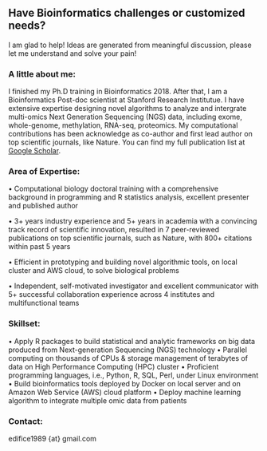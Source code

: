 ## Have Bioinformatics challenges or customized needs?

I am glad to help! Ideas are generated from meaningful discussion, please let me understand and solve your pain!

### A little about me: 
I finished my Ph.D training in Bioinformatics 2018. After that, I am a Bioinformatics Post-doc scientist at Stanford Research Institutue. I have extensive expertise designing novel algorithms to analyze and intergrate multi-omics Next Generation Sequencing (NGS) data, including exome, whole-genome, methylation, RNA-seq, proteomics. My computational contributions has been acknowledge as co-author and first lead author on top scientific journals, like Nature. You can find my full publication list at [Google Scholar](https://scholar.google.com/citations?hl=en&user=7sbQFPIAAAAJ).

### Area of Expertise:
•	Computational biology doctoral training with a comprehensive background in programming and R statistics analysis, excellent presenter and published author 

•	3+ years industry experience and 5+ years in academia with a convincing track record of scientific innovation, resulted in 7 peer-reviewed publications on top scientific journals, such as Nature, with 800+ citations within past 5 years

•	Efficient in prototyping and building novel algorithmic tools, on local cluster and AWS cloud, to solve biological problems

•	Independent, self-motivated investigator and excellent communicator with 5+ successful collaboration experience across 4 institutes and multifunctional teams 


### Skillset:

•	Apply R packages to build statistical and analytic frameworks on big data produced from Next-generation Sequencing (NGS) technology
•	Parallel computing on thousands of CPUs & storage management of terabytes of data on High Performance Computing (HPC) cluster 
•	Proficient programming languages, i.e., Python, R, SQL, Perl, under Linux environment
•	Build bioinformatics tools deployed by Docker on local server and on Amazon Web Service (AWS) cloud platform
•	Deploy machine learning algorithm to integrate multiple omic data from patients


### Contact:
 edifice1989 {at} gmail.com

